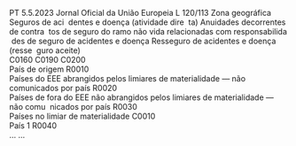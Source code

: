 PT  5.5.2023 Jornal Oficial da União Europeia L 120/113
 Zona geográfica  Seguros de aci ­
dentes e doença 
(atividade dire ­
ta)  Anuidades decorrentes de contra ­
tos de seguro do ramo não vida 
relacionadas com responsabilida ­
des de seguro de acidentes e 
doença  Resseguro de 
acidentes e 
doença (resse ­
guro aceite)  
C0160  C0190  C0200  
País de origem  R0010  
Países do EEE abrangidos pelos limiares de materialidade — não comunicados por país  R0020  
Países de fora do EEE não abrangidos pelos limiares de materialidade — não comu ­
nicados por país  R0030  
Países no limiar de materialidade  C0010  
País 1  R0040  
…  …
